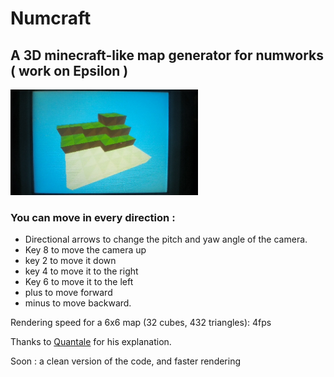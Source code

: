# Numcraft
## A 3D minecraft-like map generator for numworks ( work on Epsilon ) 

<img src="src/WIN_20240616_23_59_28_Pro.jpg" alt="Sample app for Numworks Calculator" width="300">

### You can move in every direction : 
* Directional arrows to change the pitch and yaw angle of the camera. 
* Key 8 to move the camera up
* key 2 to move it down
* key 4 to move it to the right
* Key 6 to move it to the left
* plus to move forward
* minus to move backward.
 
Rendering speed for a 6x6 map (32 cubes, 432 triangles): 4fps

Thanks to [Quantale](src/WIN_20240616_23_59_28_Pro.jpg) for his explanation.

Soon : a clean version of the code, and faster rendering
